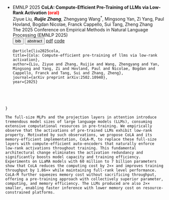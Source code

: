 <!-- -->
- <span class="badge">EMNLP 2025 </span> **CoLA: Compute-Efficient Pre-Training of LLMs via Low-Rank Activation <span style="color:red">(oral)</span>** <br>
  Ziyue Liu<sup>*</sup>, <span class="underline"><b>Ruijie Zhang</b></span><sup>*</sup>, Zhengyang Wang<sup>*</sup>, Mingsong Yan, Zi Yang, Paul Hovland, Bogdan Nicolae, Franck Cappello, Sui Tang, Zheng Zhang  <br>
  The 2025 Conference on Empirical Methods in Natural Language Processing (EMNLP 2025) <br>
  <div class="newbadges" id="tabs" data-open="">
  <button class="newbadge green"  type="button" data-tab="bib">bib</button>
  <button class="newbadge orange" type="button" data-tab="abstract">abstract</button>
  <a class="newbadge blue" href="https://arxiv.org/abs/2502.10940" target="_blank" rel="noopener">pdf</a>
  <a class="newbadge red"  href="https://github.com/alvin-zyl/CoLA" target="_blank" rel="noopener">code</a>
  </div>
  <div id="bib" class="bibbox" markdown="1"><pre><code class="language-bibtex">@article{liu2025cola,
  title={Cola: Compute-efficient pre-training of llms via low-rank activation},
  author={Liu, Ziyue and Zhang, Ruijie and Wang, Zhengyang and Yan, Mingsong and Yang, Zi and Hovland, Paul and Nicolae, Bogdan and Cappello, Franck and Tang, Sui and Zhang, Zheng},
  journal={arXiv preprint arXiv:2502.10940},
  year={2025}
}</code></pre></div>
  <div id="abstract" class="bibbox" markdown="1"><pre><code class="language-bibtex">The full-size MLPs and the projection layers in attention introduce tremendous model sizes of large language models (LLMs), consuming extensive computational resources in pre-training. We empirically observe that the activations of pre-trained LLMs exhibit low-rank property. Motivated by such observations, we propose CoLA and its memory-efficient implementation, CoLA-M, to replace these full-size layers with compute-efficient auto-encoders that naturally enforce low-rank activations throughout training. This fundamental architectural change eliminates the activation redundancy and significantly boosts model capacity and training efficiency. Experiments on LLaMA models with 60 million to 7 billion parameters show that CoLA reduces the computing cost by 2×× and improves training throughput by 1.86×× while maintaining full-rank level performance. CoLA-M further squeezes memory cost without sacrificing throughput, offering a pre-training approach with collectively superior parameter, computing, and memory efficiency. The LLMs produced are also 2×× smaller, enabling faster inference with lower memory cost on resource-constrained platforms.</code></pre></div>
